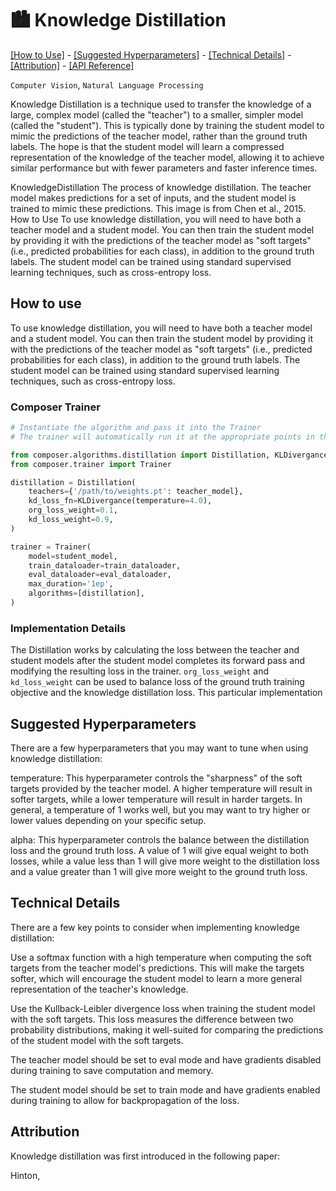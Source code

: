 # 🏙️ Knowledge Distillation
[\[How to Use\]](#how-to-use) - [\[Suggested Hyperparameters\]](#suggested-hyperparameters) - [\[Technical Details\]](#technical-details) - [\[Attribution\]](#attribution) - [\[API Reference\]](#api-reference)

`Computer Vision`, `Natural Language Processing`

Knowledge Distillation is a technique used to transfer the knowledge of a large, complex model (called the "teacher") to a smaller, simpler model (called the "student"). This is typically done by training the student model to mimic the predictions of the teacher model, rather than the ground truth labels. The hope is that the student model will learn a compressed representation of the knowledge of the teacher model, allowing it to achieve similar performance but with fewer parameters and faster inference times.

KnowledgeDistillation
The process of knowledge distillation. The teacher model makes predictions for a set of inputs, and the student model is trained to mimic these predictions. This image is from Chen et al., 2015.
How to Use
To use knowledge distillation, you will need to have both a teacher model and a student model. You can then train the student model by providing it with the predictions of the teacher model as "soft targets" (i.e., predicted probabilities for each class), in addition to the ground truth labels. The student model can be trained using standard supervised learning techniques, such as cross-entropy loss.

## How to use

To use knowledge distillation, you will need to have both a teacher model and a student model. You can then train the student model by providing it with the predictions of the teacher model as "soft targets" (i.e., predicted probabilities for each class), in addition to the ground truth labels. The student model can be trained using standard supervised learning techniques, such as cross-entropy loss.

### Composer Trainer

<!--pytest.mark.gpu-->
<!--
```python
import torch
from torch.utils.data import DataLoader
from tests.common import RandomImageDataset, SimpleConvModel

teacher_model = SimpleConvModel()
student_model = SimpleConvModel()
train_dataloader = DataLoader(RandomImageDataset())
eval_dataloader = DataLoader(RandomImageDataset())

torch.save(teacher_model.state_dict(), '/path/to/weights.pt')
```
-->
<!--pytest-codeblocks:cont-->
```python
# Instantiate the algorithm and pass it into the Trainer
# The trainer will automatically run it at the appropriate points in the training loop

from composer.algorithms.distillation import Distillation, KLDivergance
from composer.trainer import Trainer

distillation = Distillation(
    teachers={'/path/to/weights.pt': teacher_model},
    kd_loss_fn=KLDivergance(temperature=4.0),
    org_loss_weight=0.1,
    kd_loss_weight=0.9,
)

trainer = Trainer(
    model=student_model,
    train_dataloader=train_dataloader,
    eval_dataloader=eval_dataloader,
    max_duration='1ep',
    algorithms=[distillation],
)
```

### Implementation Details

The Distillation works by calculating the loss between the teacher and student models after the student model completes its forward pass and modifying the resulting loss in the trainer. `org_loss_weight` and `kd_loss_weight` can be used to balance loss of the ground truth training objective and the knowledge distillation loss. This particular implementation


## Suggested Hyperparameters
There are a few hyperparameters that you may want to tune when using knowledge distillation:

temperature: This hyperparameter controls the "sharpness" of the soft targets provided by the teacher model. A higher temperature will result in softer targets, while a lower temperature will result in harder targets. In general, a temperature of 1 works well, but you may want to try higher or lower values depending on your specific setup.

alpha: This hyperparameter controls the balance between the distillation loss and the ground truth loss. A value of 1 will give equal weight to both losses, while a value less than 1 will give more weight to the distillation loss and a value greater than 1 will give more weight to the ground truth loss.

## Technical Details
There are a few key points to consider when implementing knowledge distillation:

Use a softmax function with a high temperature when computing the soft targets from the teacher model's predictions. This will make the targets softer, which will encourage the student model to learn a more general representation of the teacher's knowledge.

Use the Kullback-Leibler divergence loss when training the student model with the soft targets. This loss measures the difference between two probability distributions, making it well-suited for comparing the predictions of the student model with the soft targets.

The teacher model should be set to eval mode and have gradients disabled during training to save computation and memory.

The student model should be set to train mode and have gradients enabled during training to allow for backpropagation of the loss.

## Attribution
Knowledge distillation was first introduced in the following paper:

Hinton,
